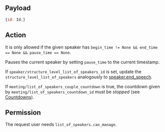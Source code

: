 ## Payload
```js
{id: Id;}
```

## Action
It is only allowed if the given speaker has `begin_time != None && end_time == None && pause_time == None`.

Pauses the current speaker by setting `pause_time` to the current timestamp.

If `speaker/structure_level_list_of_speakers_id` is set, update the `structure_level_list_of_speakers` analogously to [speaker.end_speech](speaker.end_speech.md).

If `meeting/list_of_speakers_couple_countdown` is true, the countdown given by
`meeting/list_of_speakers_countdown_id` must be *stopped* (see
[Countdowns](https://github.com/OpenSlides/OpenSlides/wiki/Countdowns#stop-a-countdown)).

## Permission
The request user needs `list_of_speakers.can_manage`.
